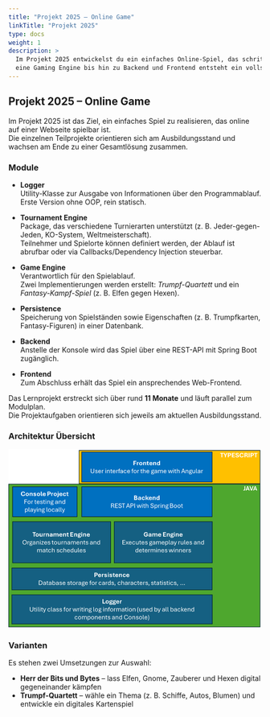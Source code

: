 ```yaml
---
title: "Projekt 2025 – Online Game"
linkTitle: "Projekt 2025"
type: docs
weight: 1
description: >
  Im Projekt 2025 entwickelst du ein einfaches Online-Spiel, das schrittweise aufgebaut wird. Von Utility-Klassen über
  eine Gaming Engine bis hin zu Backend und Frontend entsteht ein vollständiges Projekt.
---
```


## Projekt 2025 – Online Game

Im Projekt 2025 ist das Ziel, ein einfaches Spiel zu realisieren, das online auf einer Webseite spielbar ist.  
Die einzelnen Teilprojekte orientieren sich am Ausbildungsstand und wachsen am Ende zu einer Gesamtlösung zusammen.

### Module

- **Logger**  
  Utility-Klasse zur Ausgabe von Informationen über den Programmablauf.  
  Erste Version ohne OOP, rein statisch.

- **Tournament Engine**  
  Package, das verschiedene Turnierarten unterstützt (z. B. Jeder-gegen-Jeden, KO-System, Weltmeisterschaft).  
  Teilnehmer und Spielorte können definiert werden, der Ablauf ist abrufbar oder via Callbacks/Dependency Injection steuerbar.

- **Game Engine**  
  Verantwortlich für den Spielablauf.  
  Zwei Implementierungen werden erstellt: _Trumpf-Quartett_ und ein _Fantasy-Kampf-Spiel_ (z. B. Elfen gegen Hexen).

- **Persistence**  
  Speicherung von Spielständen sowie Eigenschaften (z. B. Trumpfkarten, Fantasy-Figuren) in einer Datenbank.

- **Backend**  
  Anstelle der Konsole wird das Spiel über eine REST-API mit Spring Boot zugänglich.

- **Frontend**  
  Zum Abschluss erhält das Spiel ein ansprechendes Web-Frontend.

Das Lernprojekt erstreckt sich über rund **11 Monate** und läuft parallel zum Modulplan.  
Die Projektaufgaben orientieren sich jeweils am aktuellen Ausbildungsstand.

### Architektur Übersicht

![Architektur Übersicht](./images/architecure.png)

### Varianten

Es stehen zwei Umsetzungen zur Auswahl:

- **Herr der Bits und Bytes** – lass Elfen, Gnome, Zauberer und Hexen digital gegeneinander kämpfen
- **Trumpf-Quartett** – wähle ein Thema (z. B. Schiffe, Autos, Blumen) und entwickle ein digitales Kartenspiel
